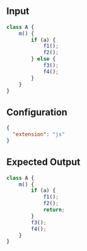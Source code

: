 
## Input
```javascript input
class A {
    m() {
        if (a) {
            f1();
            f2();
        } else {
            f3();
            f4();
        }
    }
}
```

## Configuration
```json configuration
{
  "extension": "js"
}
```

## Expected Output
```javascript expected output
class A {
    m() {
        if (a) {
            f1();
            f2();
            return;
        }
        f3();
        f4();
    }
}
```
